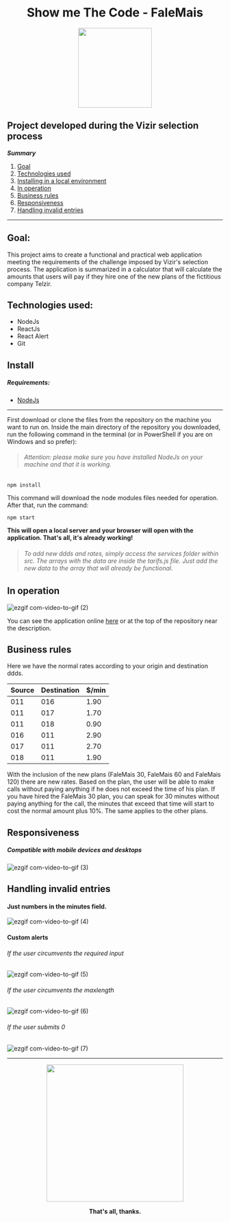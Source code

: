 <h1 align="center">
  Show me The Code - FaleMais
</h1>

<p align="center">
  <img width="172" height="186" src="https://user-images.githubusercontent.com/56132780/77975092-7120e780-72cf-11ea-98dc-96020cdc61a2.png">
</p>


## Project developed during the Vizir selection process

 ***Summary*** 
 1. [Goal](#goal)
 2. [Technologies used](#technologies)
 2. [Installing in a local environment](#installing)
 3. [In operation](#operation)
 3. [Business rules](#rules)
 4. [Responsiveness](#responsiveness)
 5. [Handling invalid entries](#invalid)
*******

<div id='goal' />

## Goal:

This project aims to create a functional and practical web application meeting the requirements of the challenge imposed by Vizir's selection process. The application is summarized in a calculator that will calculate the amounts that users will pay if they hire one of the new plans of the fictitious company Telzir.

<div id='technologies' />

## Technologies used:

- NodeJs
- ReactJs
- React Alert
- Git

<div id='installing' />

## Install

##### Requirements:

- [NodeJs](https://nodejs.org/en)
*******

First download or clone the files from the repository on the machine you want to run on. Inside the main directory of the repository you downloaded, run the following command in the terminal (or in PowerShell if you are on Windows and so prefer):
> ###### Attention: please make sure you have installed NodeJs on your machine and that it is working.

``npm install``

This command will download the node modules files needed for operation. After that, run the command:

``npm start``

**This will open a local server and your browser will open with the application. That's all, it's already working!**

> ###### To add new ddds and rates, simply access the services folder within src. The arrays with the data are inside the tarifs.js file. Just add the new data to the array that will already be functional.

<div id='operation' />

## In operation

![ezgif com-video-to-gif (2)](https://user-images.githubusercontent.com/56132780/78131172-ff40bf00-73f0-11ea-92ef-c0e071951622.gif)

You can see the application online [here](https://planosfalemais.netlify.com/) or at the top of the repository near the description.

<div id='rules' />

## Business rules

Here we have the normal rates according to your origin and destination ddds.

Source | Destination | $/min
------------ | ------------- | -------------
011 | 016 | 1.90
011 | 017 | 1.70
011 | 018 | 0.90
016 | 011 | 2.90
017 | 011 | 2.70
018 | 011 | 1.90

With the inclusion of the new plans (FaleMais 30, FaleMais 60 and FaleMais 120) there are new rates. Based on the plan, the user will be able to make calls without paying anything if he does not exceed the time of his plan. If you have hired the FaleMais 30 plan, you can speak for 30 minutes without paying anything for the call, the minutes that exceed that time will start to cost the normal amount plus 10%. The same applies to the other plans.

<div id='responsiveness' />

## Responsiveness

##### Compatible with mobile devices and desktops
![ezgif com-video-to-gif (3)](https://user-images.githubusercontent.com/56132780/78131261-28614f80-73f1-11ea-85df-41b6456cbf4a.gif)

<div id='invalid' />

## Handling invalid entries

#### Just numbers in the minutes field.

![ezgif com-video-to-gif (4)](https://user-images.githubusercontent.com/56132780/78131312-42029700-73f1-11ea-8606-8ba91105b2a3.gif)

#### Custom alerts

###### If the user circumvents the required input
![ezgif com-video-to-gif (5)](https://user-images.githubusercontent.com/56132780/78131365-5777c100-73f1-11ea-96c7-3238d806e60c.gif)

###### If the user circumvents the maxlength 
![ezgif com-video-to-gif (6)](https://user-images.githubusercontent.com/56132780/78131408-678fa080-73f1-11ea-9096-984b7c8d5eb9.gif)

###### If the user submits 0
![ezgif com-video-to-gif (7)](https://user-images.githubusercontent.com/56132780/78131441-75ddbc80-73f1-11ea-9a55-1190689d1c70.gif)

*******
<p align="center">
   <img width="320" height="320" src="https://user-images.githubusercontent.com/56132780/78135841-eb00c000-73f8-11ea-913a-23a63ca27e6c.gif">
</p>
<p align="center">
  <b>That's all, thanks.</b>
</p>
